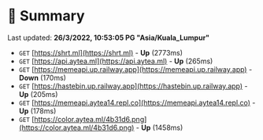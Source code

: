 # 📖 Summary
Last updated: **26/3/2022, 10:53:05 PG "Asia/Kuala_Lumpur"**

- `GET` [https://shrt.ml](https://shrt.ml) - **Up** (2773ms)
- `GET` [https://api.aytea.ml](https://api.aytea.ml) - **Up** (265ms)
- `GET` [https://memeapi.up.railway.app](https://memeapi.up.railway.app) - **Down** (170ms)
- `GET` [https://hastebin.up.railway.app](https://hastebin.up.railway.app) - **Up** (205ms)
- `GET` [https://memeapi.aytea14.repl.co](https://memeapi.aytea14.repl.co) - **Up** (178ms)
- `GET` [https://color.aytea.ml/4b31d6.png](https://color.aytea.ml/4b31d6.png) - **Up** (1458ms)
